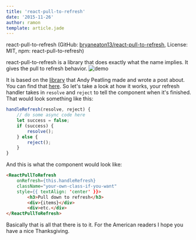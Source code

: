```yaml
---
title: 'react-pull-to-refresh'
date: '2015-11-26'
author: ramon
template: article.jade
---
```


react-pull-to-refresh (GitHub: [bryaneaton13/react-pull-to-refresh](https://github.com/bryaneaton13/react-pull-to-refresh), License: MIT, npm: react-pull-to-refresh)

react-pull-to-refresh is a library that does exactly what the name implies. It gives the pull to refresh behavior.
![demo](https://github.com/bryaneaton13/react-pull-to-refresh/raw/master/docs/demo.gif)

It is based on the [library](https://github.com/apeatling/web-pull-to-refresh) that Andy Peatling made and wrote a post about. You can find that [here](https://github.com/apeatling/web-pull-to-refresh).
So let's take a look at how it works, your refresh handler takes in `resolve` and `reject` to tell the component when it's finished. That would look something like this:

```javascript
handleRefresh(resolve, reject) {
    // do some async code here
    let success = false;
    if (success) {
        resolve();
    } else {
        reject();
    }
}
```
And this is what the component would look like:

```html
<ReactPullToRefresh
    onRefresh={this.handleRefresh}
    className="your-own-class-if-you-want"
    style={{ textAlign: 'center' }}>
        <h3>Pull down to refresh</h3>
        <div>{items}</div>
        <div>etc.</div>
</ReactPullToRefresh>
```
Basically that is all that there is to it. For the American readers I hope you have a nice Thanksgiving.
